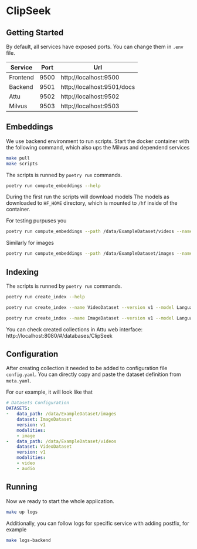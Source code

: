# ClipSeek

## Getting Started

By default, all services have exposed ports. You can change them in `.env` file. 

| Service  | Port | Url                        |
|----------|------|----------------------------|
| Frontend | 9500 | http://localhost:9500      |
| Backend  | 9501 | http://localhost:9501/docs |
| Attu     | 9502 | http://localhost:9502      |
| Milvus   | 9503 | http://localhost:9503      |

## Embeddings
We use backend environment to run scripts. Start the docker container with the following command, which also ups the Milvus and dependend services
```bash
make pull
make scripts
```

The scripts is runned by `poetry run` commands.

```bash
poetry run compute_embeddings --help
```

During the first run the scripts will download models
The models as downloaded to `HF_HOME` directory, which is mounted to `/hf` inside of the container.

For testing purpuses you 
```bash
poetry run compute_embeddings --path /data/ExampleDataset/videos --name VideoDataset --version v1 --mode video+audio --model LanguageBind
```
Similarly for images
```bash
poetry run compute_embeddings --path /data/ExampleDataset/images --name ImageDataset --version v1 --mode image --model LanguageBind
```

## Indexing

The scripts is runned by `poetry run` commands.

```bash
poetry run create_index --help
```

```bash
poetry run create_index --name VideoDataset --version v1 --model LanguageBind
```

```bash
poetry run create_index --name ImageDataset --version v1 --model LanguageBind
```

You can check created collections in Attu web interface: http://localhost:8080/#/databases/ClipSeek

## Configuration

After creating collection it needed to be added to configuration file `config.yaml`. You can directly copy and paste the dataset definition from `meta.yaml`.

For our example, it will look like that
```yaml
# Datasets Configuration
DATASETS:
-   data_path: /data/ExampleDataset/images
    dataset: ImageDataset
    version: v1
    modalities:
    - image
-   data_path: /data/ExampleDataset/videos
    dataset: VideoDataset
    version: v1
    modalities:
    - video
    - audio
```

## Running
Now we ready to start the whole application.

```bash
make up logs
```

Additionally, you can follow logs for specific service with adding postfix, for example
```bash
make logs-backend
```